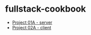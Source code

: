 # fullstack-cookbook

* [Project 01A - server](./project01-a//README.md)
* [Project 02A - client](./project01-b/README.md)
